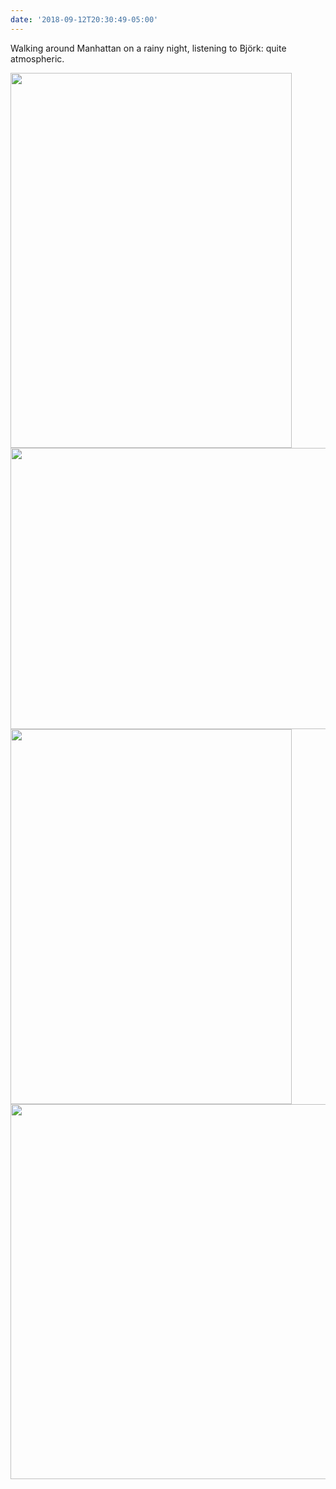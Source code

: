```yaml
---
date: '2018-09-12T20:30:49-05:00'
---
```

Walking around Manhattan on a rainy night, listening to Björk: quite atmospheric.

<img src="uploads/2018/03ec941e1a.jpg" width="450" height="600" /><img src="uploads/2018/f357af3acd.jpg" width="600" height="450" /><img src="uploads/2018/360bf7f8d7.jpg" width="450" height="600" /><img src="uploads/2018/4fa34395b4.jpg" width="599" height="600" />
